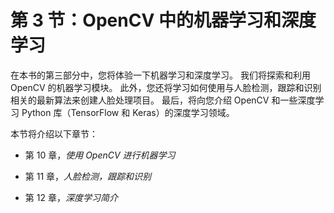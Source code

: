 # 第 3 节：OpenCV 中的机器学习和深度学习

在本书的第三部分中，您将体验一下机器学习和深度学习。 我们将探索和利用 OpenCV 的机器学习模块。 此外，您还将学习如何使用与人脸检测，跟踪和识别相关的最新算法来创建人脸处理项目。 最后，将向您介绍 OpenCV 和一些深度学习 Python 库（TensorFlow 和 Keras）的深度学习领域。

本节将介绍以下章节：

*   第 10 章，*使用 OpenCV 进行机器学习*

*   第 11 章，*人脸检测，跟踪和识别*
*   第 12 章，*深度学习简介*